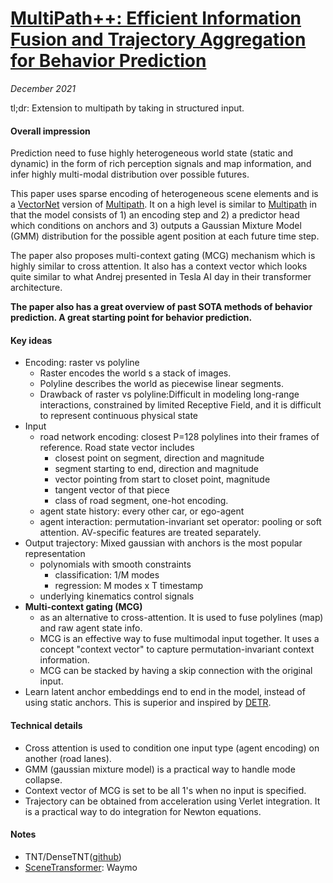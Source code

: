 # [MultiPath++: Efficient Information Fusion and Trajectory Aggregation for Behavior Prediction](https://arxiv.org/abs/2111.14973)

_December 2021_

tl;dr: Extension to multipath by taking in structured input.

#### Overall impression
Prediction need to fuse highly heterogeneous world state (static and dynamic) in the form of rich perception signals and map information, and infer highly multi-modal distribution over possible futures. 

This paper uses sparse encoding of heterogeneous scene elements and is a [VectorNet](vectorNet.md) version of [Multipath](multipath.md). It on a high level is similar to [Multipath](multipath.md) in that the model consists of 1) an encoding step and 2) a predictor head which conditions on anchors and 3) outputs a Gaussian Mixture Model (GMM) distribution for the possible agent position at each future time step.

The paper also proposes multi-context gating (MCG) mechanism which is highly similar to cross attention. It also has a context vector which looks quite similar to what Andrej presented in Tesla AI day in their transformer architecture. 

**The paper also has a great overview of past SOTA methods of behavior prediction. A great starting point for behavior prediction.**

#### Key ideas
- Encoding: raster vs polyline
	- Raster encodes the world s a stack of images.
	- Polyline describes the world as piecewise linear segments. 
	- Drawback of raster vs polyline:Difficult in modeling long-range interactions, constrained by limited Receptive Field, and it is difficult to represent continuous physical state
- Input
	- road network encoding: closest P=128 polylines into their frames of reference. Road state vector includes 
		- closest point on segment, direction and magnitude
		- segment starting to end, direction and magnitude
		- vector pointing from start to closet point, magnitude
		- tangent vector of that piece
		- class of road segment, one-hot encoding.
	- agent state history: every other car, or ego-agent
	- agent interaction: permutation-invariant set operator: pooling or soft attention. AV-specific features are treated separately.
- Output trajectory: Mixed gaussian with anchors is the most popular representation
	- polynomials with smooth constraints
		- classification: 1/M modes
		- regression: M modes x T timestamp
	- underlying kinematics control signals
- **Multi-context gating (MCG)** 
	- as an alternative to cross-attention. It is used to fuse polylines (map) and raw agent state info.
	- MCG is an effective way to fuse multimodal input together. It uses a concept "context vector" to capture permutation-invariant context information. 
	- MCG can be stacked by having a skip connection with the original input.
- Learn latent anchor embeddings end to end in the model, instead of using static anchors. This is superior and inspired by [DETR](detr.md).

#### Technical details
- Cross attention is used to condition one input type (agent encoding) on another (road lanes).
- GMM (gaussian mixture model) is a practical way to handle mode collapse.
- Context vector of MCG is set to be all 1's when no input is specified.
- Trajectory can be obtained from acceleration using Verlet integration. It is a practical way to do integration for Newton equations.

#### Notes
- TNT/DenseTNT([github](https://github.com/Tsinghua-MARS-Lab/DenseTNT))
- [SceneTransformer](https://arxiv.org/abs/2106.08417): Waymo
